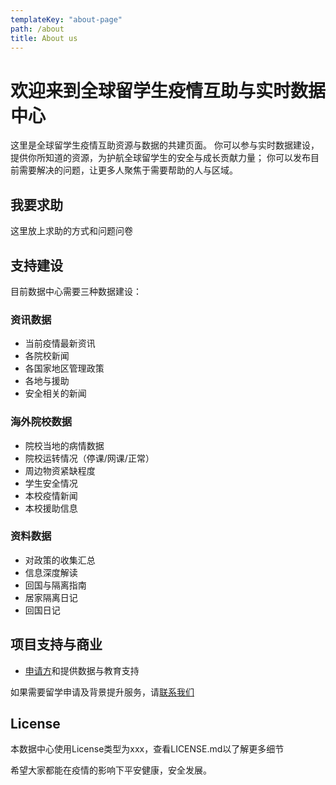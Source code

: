 ```yaml
---
templateKey: "about-page"
path: /about
title: About us
---
```


# 欢迎来到全球留学生疫情互助与实时数据中心

这里是全球留学生疫情互助资源与数据的共建页面。
你可以参与实时数据建设，提供你所知道的资源，为护航全球留学生的安全与成长贡献力量；
你可以发布目前需要解决的问题，让更多人聚焦于需要帮助的人与区域。

## 我要求助

这里放上求助的方式和问题问卷

## 支持建设

目前数据中心需要三种数据建设：

### 资讯数据

- 当前疫情最新资讯
- 各院校新闻
- 各国家地区管理政策
- 各地与援助
- 安全相关的新闻

### 海外院校数据

- 院校当地的病情数据
- 院校运转情况（停课/网课/正常）
- 周边物资紧缺程度
- 学生安全情况
- 本校疫情新闻
- 本校援助信息

### 资料数据

- 对政策的收集汇总
- 信息深度解读
- 回国与隔离指南
- 居家隔离日记
- 回国日记

## 项目支持与商业

- [申请方](http://www.applysquare.com)和提供数据与教育支持

如果需要留学申请及背景提升服务，请[联系我们](http://www.applysquare.com)

## License

本数据中心使用License类型为xxx，查看LICENSE.md以了解更多细节

希望大家都能在疫情的影响下平安健康，安全发展。
